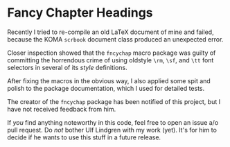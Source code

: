 # Fancy Chapter Headings

Recently I tried to re-compile an old LaTeX document of mine and failed,
because the KOMA `scrbook` document class produced an unexpected error.

Closer inspection showed that the `fncychap` macro package was guilty of
committing the horrendous crime of using oldstyle `\rm`, `\sf`, and `\tt`
font selectors in several of its _style_ definitions.

After fixing the macros in the obvious way, I also applied some spit and
polish to the package documentation, which I used for detailed tests.

The creator of the `fncychap` package has been notified of this project,
but I have not received feedback from him.

If _you_ find anything noteworthy in this code, feel free to open an issue
a/o pull request. Do _not_ bother Ulf Lindgren with my work (yet). It's
for him to decide if he wants to use this stuff in a future release.

